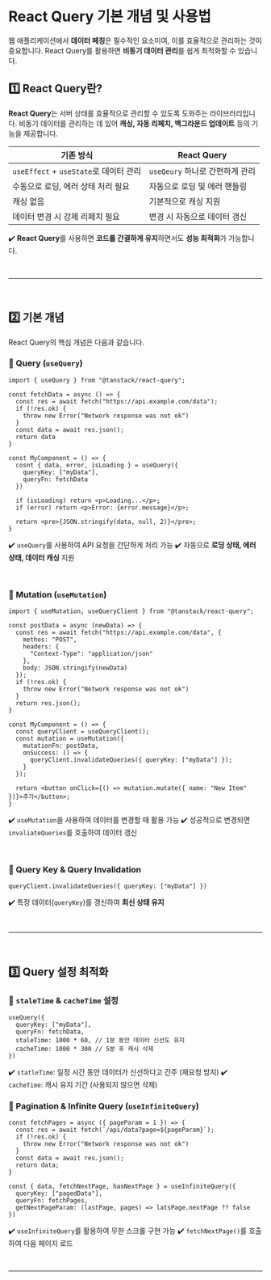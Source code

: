 # React Query 기본 개념 및 사용법
웹 애플리케이션에서 **데이터 페칭**은 필수적인 요소미여, 이를 효율적으로 관리하는 것이 중요합니다. React Query를 활용하면 **비동기 데이터 관리**를 쉽게 최적화할 수 있습니다.

## 1️⃣ React Query란?
**React Query**는 서버 상태를 효율적으로 관리할 수 있도록 도와주는 라이브러리입니다. 비동기 데이터를 관리하는 데 있어 **캐싱, 자동 리페치, 백그라운드 업데이트** 등의 기능을 제공합니다.

|기존 방식|React Query|
|---|---|
`useEffect` + `useState`로 데이터 관리| `useQeury` 하나로 간편하게 관리|
|수동으로 로딩, 에러 상태 처리 필요|자동으로 로딩 및 에러 핸들링|
|캐싱 없음|기본적으로 캐싱 지원|
|데이터 변경 시 강제 리페치 필요|변경 시 자동으로 데이터 갱신|

✔️ **React Query**를 사용하면 **코드를 간결하게 유지**하면서도 **성능 최적화**가 가능합니다.

<br>

- - -

<br>

## 2️⃣ 기본 개념
React Query의 핵심 개념은 다음과 같습니다.

### 🔹 Query (`useQuery`)
```tsx
import { useQuery } from "@tanstack/react-query";

const fetchData = async () => {
  const res = await fetch("https://api.example.com/data");
  if (!res.ok) {
    throw new Error("Network response was not ok")
  }
  const data = await res.json();
  return data
}

const MyComponent = () => {
  cosnt { data, error, isLoading } = useQuery({ 
    queryKey: ["myData"], 
    queryFn: fetchData 
  })

  if (isLoading) return <p>Loading...</p>;
  if (error) return <p>Error: {error.message}</p>;

  return <pre>{JSON.stringify(data, null, 2)}</pre>;
}
```
✔️ `useQuery`를 사용하여 API 요청을 간단하게 처리 가능
✔️ 자동으로 **로딩 상태, 에러 상태, 데이터 캐싱** 지원

<br>

### 🔹 Mutation (`useMutation`)
```tsx
import { useMutation, useQueryClient } from "@tanstack/react-query";

const postData = async (newData) => {
  const res = await fetch("https://api.example.com/data", {
    methos: "POST",
    headers: {
      "Context-Type": "application/json"
    },
    body: JSON.stringify(newData)
  });
  if (!res.ok) {
    throw new Error("Network response was not ok")
  }
  return res.json();
}

const MyComponent = () => {
  const queryClient = useQueryClient();
  const mutation = useMutation({
    mutationFn: postData,
    onSuccess: () => {
      queryClient.invalidateQueries({ queryKey: ["myData"] });
    }
  });

  return <button onClick={() => mutation.mutate({ name: "New Item" })}>추가</button>;
}
```
✔️ `useMutation`을 사용하여 데이터를 변경할 때 활용 가능
✔️ 성공적으로 변경되면 `invaliateQueries`를 호출하여 데이터 갱신

<br>

### 🔹 Query Key & Query Invalidation
```tsx
queryClient.invalidateQueries({ queryKey: ["myData"] })
```
✔️  특정 데이터(`queryKey`)를 갱신하여 **최신 상태 유지**

<br>

---

<br>

## 3️⃣ Query 설정 최적화
### 🔹 `staleTime` & `cacheTime` 설정
```tsx
useQuery({
  queryKey: ["myData"],
  queryFn: fetchData,
  staleTime: 1000 * 60, // 1분 동안 데이터 신선도 유지
  cacheTime: 1000 * 300 // 5분 후 캐시 삭제
})
```
✔️ `statleTime`: 일정 시간 동안 데이터가 신선하다고 간주 (재요청 방지)
✔️ `cacheTime`: 캐시 유지 기간 (사용되지 않으면 삭제)

### 🔹 Pagination & Infinite Query (`useInfiniteQuery`)
```tsx
const fetchPages = async ({ pageParam = 1 }) => {
  const res = await fetch(`/api/data?page=${pageParam}`);
  if (!res.ok) {
    throw new Error("Network response was not ok")
  }
  const data = await res.json();
  return data;
}

const { data, fetchNextPage, hasNextPage } = useInfiniteQuery({
  queryKey: ["pagedData"],
  queryFn: fetchPages,
  getNextPageParam: (lastPage, pages) => latsPage.nextPage ?? false
})
```

✔️ `useInfiniteQuery`를 활용하여 무한 스크롤 구현 가능
✔️ `fetchNextPage()`를 호출하여 다음 페이지 로드

<br>

- - -

<br>